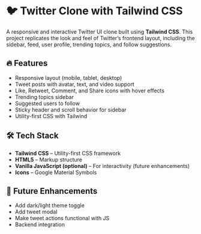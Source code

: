 # 🐦 Twitter Clone with Tailwind CSS

A responsive and interactive Twitter UI clone built using **Tailwind CSS**. This project replicates the look and feel of Twitter’s frontend layout, including the sidebar, feed, user profile, trending topics, and follow suggestions.

## 🔥 Features

- Responsive layout (mobile, tablet, desktop)
- Tweet posts with avatar, text, and video support
- Like, Retweet, Comment, and Share icons with hover effects
- Trending topics sidebar
- Suggested users to follow
- Sticky header and scroll behavior for sidebar
- Utility-first CSS with Tailwind

## 🛠️ Tech Stack

- **Tailwind CSS** – Utility-first CSS framework
- **HTML5** – Markup structure
- **Vanilla JavaScript (optional)** – For interactivity (future enhancements)
- **Icons** – Google Material Symbols

## 🧠 Future Enhancements

- Add dark/light theme toggle
- Add tweet modal
- Make tweet actions functional with JS
- Backend integration 

